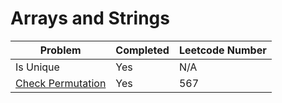 # Arrays and Strings
| Problem | Completed | Leetcode Number |
| ------- | --------- | ----------------|
| Is Unique | Yes | N/A |
| [Check Permutation](https://leetcode.com/problems/permutation-in-string/) | Yes | 567 |